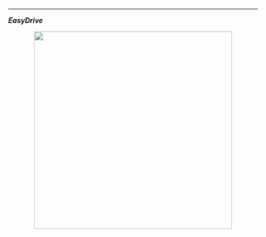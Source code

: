 ***
___EasyDrive___ 

<div align=center>
<img src="https://f005.backblazeb2.com/file/img-forWeb/uPic/Screen%20Shot%202023-05-25%20at%206.59.22%20PM.png" width="400">
</div>
